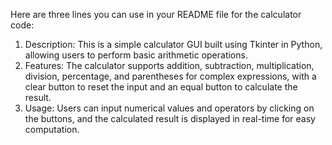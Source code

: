 Here are three lines you can use in your README file for the calculator code:

1. Description: This is a simple calculator GUI built using Tkinter in Python, allowing users to perform basic arithmetic operations.
2. Features: The calculator supports addition, subtraction, multiplication, division, percentage, and parentheses for complex expressions, with a clear button to reset the input and an equal button to calculate the result.
3. Usage: Users can input numerical values and operators by clicking on the buttons, and the calculated result is displayed in real-time for easy computation.
